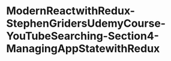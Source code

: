 # ModernReactwithRedux-StephenGridersUdemyCourse-YouTubeSearching-Section4-ManagingAppStatewithRedux
